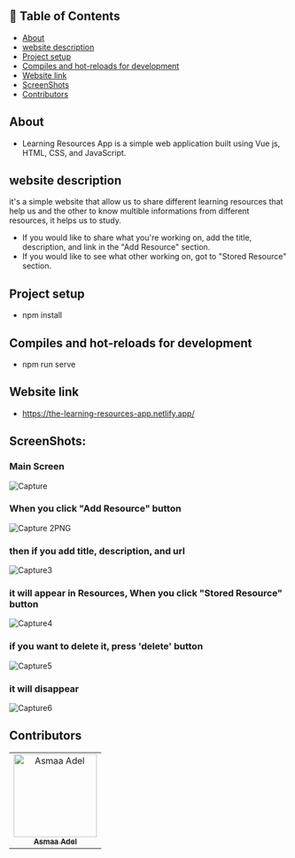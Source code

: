 ## 📝 Table of Contents

- [About](#about)
- [website description](#website-description)
- [Project setup](#Project-setup)
- [Compiles and hot-reloads for development](#Compiles-and-hot-reloads-for-development)
- [Website link](#link)
- [ScreenShots](#screen-shots)
- [Contributors](#Contributors)

## About <a name = "about"></a>
- Learning Resources App is a simple web application built using Vue js, HTML, CSS, and JavaScript.

## website description <a name = "website-description"></a>

it's a simple website that allow us to share different learning resources that help us and the other to know multible informations from different resources, it helps us to study.
- If you would like to share what you're working on, add the title, description, and link in the "Add Resource" section.
- If you would like to see what other working on, got to "Stored Resource" section.

## Project setup <a name = "Project-setup"></a>
- npm install

## Compiles and hot-reloads for development <a name = "Compiles-and-hot-reloads-for-development"></a>
- npm run serve

## Website link <a name = "link"></a>

- https://the-learning-resources-app.netlify.app/

 ## ScreenShots: <a name = "screen-shots"></a>
<h3 align='left'>Main Screen</h3>

![Capture](https://user-images.githubusercontent.com/88618793/184661181-14be7b8b-44d8-4ef0-a082-1b3e6870d8e7.PNG)

 <h3 align='left'>When you click "Add Resource" button</h3>

![Capture 2PNG](https://user-images.githubusercontent.com/88618793/184661176-fcd7e4f6-dff1-475c-9e50-2f9a8f4aaa14.PNG)

<h3 align='left'>then if you add title, description, and url</h3>

![Capture3](https://user-images.githubusercontent.com/88618793/184661219-6b9b38a1-bd79-43fc-afca-f656edf082d8.PNG)


<h3 align='left'>it will appear in Resources, When you click "Stored Resource" button </h3>

![Capture4](https://user-images.githubusercontent.com/88618793/184661244-3fee97f6-f7d2-4d76-8c4e-d683a65939bd.PNG)

<h3 align='left'>if you want to delete it, press 'delete' button</h3>

![Capture5](https://user-images.githubusercontent.com/88618793/184661359-d3a3cc29-e7c3-4bc8-a3c8-f61dbbb408ab.PNG)

<h3 align='left'>it will disappear</h3>

![Capture6](https://user-images.githubusercontent.com/88618793/184661383-50bd4dc3-a04c-4652-9c4e-f39a8ed569ed.PNG)

## Contributors <a name = "Contributors"></a>

<table>
  <tr>
    <td align="center">
    <a href="https://github.com/asmaaadel0" target="_black">
    <img src="https://avatars.githubusercontent.com/u/88618793?s=400&u=886a14dc5ef5c205a8e51942efe9665ed8fd4717&v=4" width="150px;" alt="Asmaa Adel"/>
    <br />
    <sub><b>Asmaa Adel</b></sub></a>
    
  </tr>
 </table>






